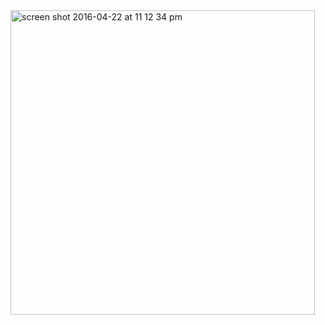 <img width="487" alt="screen shot 2016-04-22 at 11 12 34 pm" src="https://cloud.githubusercontent.com/assets/5035876/14759685/e9a63cae-08df-11e6-8002-5109e8fba446.png">
